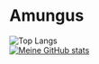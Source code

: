 # Amungus
![Top Langs](https://github-readme-stats-seven-delta-79.vercel.app/api/top-langs/?username=SchopperAle&layout=compact)
\
[![Meine GitHub stats](https://github-readme-stats.vercel.app/api?username=SchopperAle)](https://github.com/anuraghazra/github-readme-stats)
